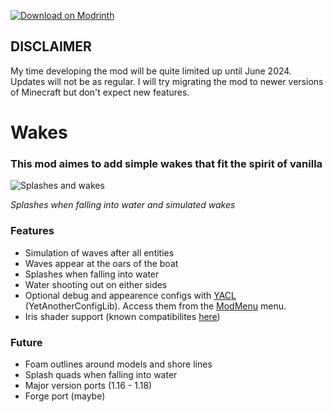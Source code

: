 [![Download on Modrinth](https://raw.githubusercontent.com/Prospector/badges/master/modrinth-badge-72h-padded.png)](https://modrinth.com/mod/wakes)

## DISCLAIMER
My time developing the mod will be quite limited up until June 2024. Updates will not be as regular. I will try migrating the mod to newer versions of Minecraft but don't expect new features.

# Wakes
### This mod aimes to add simple wakes that fit the spirit of vanilla

![Splashes and wakes](https://github.com/Goby56/wakes/assets/60710855/c4a153ca-ec98-449a-a73d-68ec80934c56)

*Splashes when falling into water and simulated wakes*

### Features
- Simulation of waves after all entities
- Waves appear at the oars of the boat
- Splashes when falling into water
- Water shooting out on either sides
- Optional debug and appearence configs with [YACL](https://modrinth.com/mod/yacl) (YetAnotherConfigLib). Access them from the [ModMenu](https://modrinth.com/mod/modmenu) menu.
- Iris shader support (known compatibilites [here](https://github.com/Goby56/wakes/blob/main/shader_compat.md))

### Future
- Foam outlines around models and shore lines
- Splash quads when falling into water
- Major version ports (1.16 - 1.18)
- Forge port (maybe)
